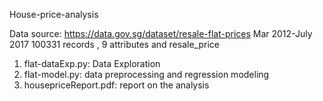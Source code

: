 House-price-analysis

Data source: https://data.gov.sg/dataset/resale-flat-prices
Mar 2012-July 2017
100331 records , 9 attributes and resale_price

1.    flat-dataExp.py: Data Exploration
2.    flat-model.py: data preprocessing and regression modeling
3.    housepriceReport.pdf: report on the analysis
